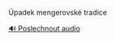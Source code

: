 
Úpadek mengerovské tradice

[🔊 Poslechnout audio](/data/7-paragraphs/audio/chapter_171/para_001-padek-mengerovsk-tradice.mp3)
